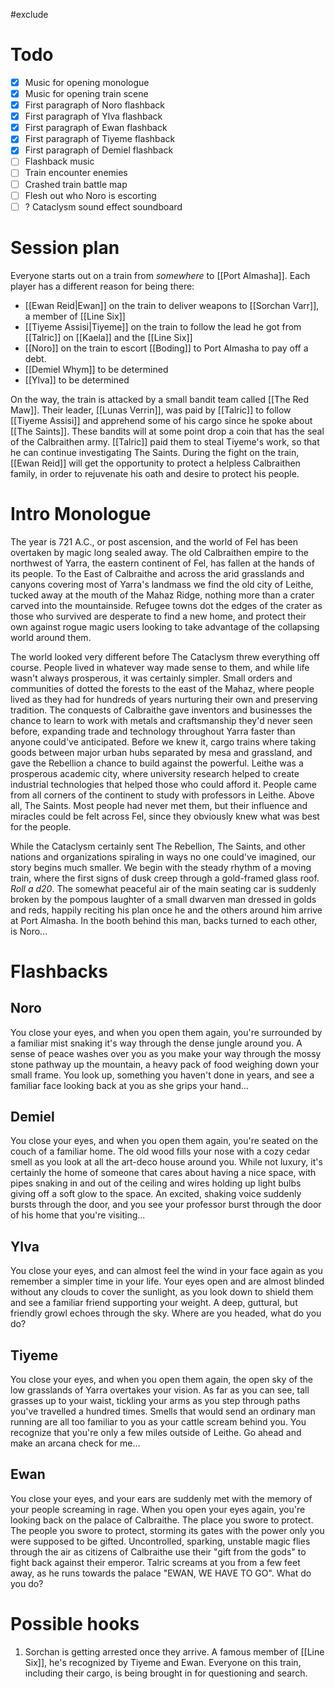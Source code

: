 #exclude
# Todo
- [x] Music for opening monologue
- [x] Music for opening train scene
- [x] First paragraph of Noro flashback
- [x] First paragraph of Ylva flashback
- [x] First paragraph of Ewan flashback
- [x] First paragraph of Tiyeme flashback
- [x] First paragraph of Demiel flashback
- [ ] Flashback music
- [ ] Train encounter enemies
- [ ] Crashed train battle map
- [ ] Flesh out who Noro is escorting
- [ ] ? Cataclysm sound effect soundboard
# Session plan
Everyone starts out on a train from *somewhere* to [[Port Almasha]]. Each player has a different reason for being there:
- [[Ewan Reid|Ewan]] on the train to deliver weapons to [[Sorchan Varr]], a member of [[Line Six]]
- [[Tiyeme Assisi|Tiyeme]] on the train to follow the lead he got from [[Talric]] on [[Kaela]] and the [[Line Six]]
- [[Noro]] on the train to escort [[Boding]] to Port Almasha to pay off a debt.
- [[Demiel Whym]] to be determined
- [[Ylva]] to be determined

On the way, the train is attacked by a small bandit team called [[The Red Maw]]. Their leader, [[Lunas Verrin]], was paid by [[Talric]] to follow [[Tiyeme Assisi]] and apprehend some of his cargo since he spoke about [[The Saints]]. These bandits will at some point drop a coin that has the seal of the Calbraithen army. [[Talric]] paid them to steal Tiyeme's work, so that he can continue investigating The Saints.
During the fight on the train, [[Ewan Reid]] will get the opportunity to protect a helpless Calbraithen family, in order to rejuvenate his oath and desire to protect his people.
# Intro Monologue
The year is 721 A.C., or post ascension, and the world of Fel has been overtaken by magic long sealed away. The old Calbraithen empire to the northwest of Yarra, the eastern continent of Fel, has fallen at the hands of its people. To the East of Calbraithe and across the arid grasslands and canyons covering most of Yarra's landmass we find the old city of Leithe, tucked away at the mouth of the Mahaz Ridge, nothing more than a crater carved into the mountainside. Refugee towns dot the edges of the crater as those who survived are desperate to find a new home, and protect their own against rogue magic users looking to take advantage of the collapsing world around them.

The world looked very different before The Cataclysm threw everything off course. People lived in whatever way made sense to them, and while life wasn't always prosperous, it was certainly simpler. Small orders and communities of dotted the forests to the east of the Mahaz, where people lived as they had for hundreds of years nurturing their own and preserving tradition. The conquests of Calbraithe gave inventors and businesses the chance to learn to work with metals and craftsmanship they'd never seen before, expanding trade and technology throughout Yarra faster than anyone could've anticipated. Before we knew it, cargo trains where taking goods between major urban hubs separated by mesa and grassland, and gave the Rebellion a chance to build against the powerful. Leithe was a prosperous academic city, where university research helped to create industrial technologies that helped those who could afford it. People came from all corners of the continent to study with professors in Leithe. Above all, The Saints. Most people had never met them, but their influence and miracles could be felt across Fel, since they obviously knew what was best for the people.

While the Cataclysm certainly sent The Rebellion, The Saints, and other nations and organizations spiraling in ways no one could've imagined, our story begins much smaller. We begin with the steady rhythm of a moving train, where the first signs of dusk creep through a gold-framed glass roof. *Roll a d20*. The somewhat peaceful air of the main seating car is suddenly broken by the pompous laughter of a small dwarven man dressed in golds and reds, happily reciting his plan once he and the others around him arrive at Port Almasha. In the booth behind this man, backs turned to each other, is Noro...
# Flashbacks
## Noro
You close your eyes, and when you open them again, you're surrounded by a familiar mist snaking it's way through the dense jungle around you. A sense of peace washes over you as you make your way through the mossy stone pathway up the mountain, a heavy pack of food weighing down your small frame. You look up, something you haven't done in years, and see a familiar face looking back at you as she grips your hand...
## Demiel
You close your eyes, and when you open them again, you're seated on the couch of a familiar home. The old wood fills your nose with a cozy cedar smell as you look at all the art-deco house around you. While not luxury, it's certainly the home of someone that cares about having a nice space, with pipes snaking in and out of the ceiling and wires holding up light bulbs giving off a soft glow to the space. An excited, shaking voice suddenly bursts through the door, and you see your professor burst through the door of his home that you're visiting...
## Ylva
You close your eyes, and can almost feel the wind in your face again as you remember a simpler time in your life. Your eyes open and are almost blinded without any clouds to cover the sunlight, as you look down to shield them and see a familiar friend supporting your weight. A deep, guttural, but friendly growl echoes through the sky. Where are you headed, what do you do?
## Tiyeme
You close your eyes, and when you open them again, the open sky of the low grasslands of Yarra overtakes your vision. As far as you can see, tall grasses up to your waist, tickling your arms as you step through paths you've travelled a hundred times. Smells that would send an ordinary man running are all too familiar to you as your cattle scream behind you. You recognize that you're only a few miles outside of Leithe. Go ahead and make an arcana check for me...
## Ewan
You close your eyes, and your ears are suddenly met with the memory of your people screaming in rage. When you open your eyes again, you're looking back on the palace of Calbraithe. The place you swore to protect. The people you swore to protect, storming its gates with the power only you were supposed to be gifted. Uncontrolled, sparking, unstable magic flies through the air as citizens of Calbraithe use their "gift from the gods" to fight back against their emperor. Talric screams at you from a few feet away, as he runs towards the palace "EWAN, WE HAVE TO GO". What do you do?
# Possible hooks
1. Sorchan is getting arrested once they arrive. A famous member of [[Line Six]], he's recognized by Tiyeme and Ewan. Everyone on this train, including their cargo, is being brought in for questioning and search. 
